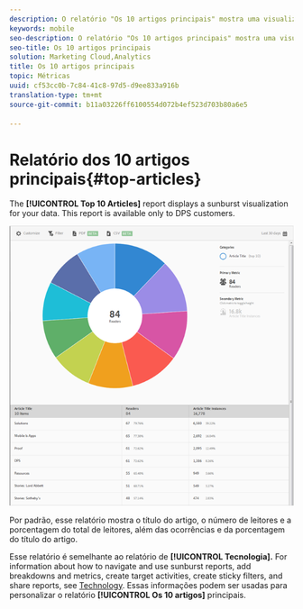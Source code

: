```yaml
---
description: O relatório "Os 10 artigos principais" mostra uma visualização em forma de raio de sol dos dados existentes. This report is available only to Digital Publishing Suites (DPS) customers.
keywords: mobile
seo-description: O relatório "Os 10 artigos principais" mostra uma visualização em forma de raio de sol dos dados existentes. Este relatório está disponível somente para clientes da Digital Publishing Suites (DPS).
seo-title: Os 10 artigos principais
solution: Marketing Cloud,Analytics
title: Os 10 artigos principais
topic: Métricas
uuid: cf53cc0b-7c84-41c8-97d5-d9ee833a916b
translation-type: tm+mt
source-git-commit: b11a03226ff6100554d072b4ef523d703b80a6e5

---
```



# Relatório dos 10 artigos principais{#top-articles}

The **[!UICONTROL Top 10 Articles]** report displays a sunburst visualization for your data. This report is available only to DPS customers.

![](assets/dps_top_10.png)

Por padrão, esse relatório mostra o título do artigo, o número de leitores e a porcentagem do total de leitores, além das ocorrências e da porcentagem do título do artigo.

Esse relatório é semelhante ao relatório de **[!UICONTROL Tecnologia].** For information about how to navigate and use sunburst reports, add breakdowns and metrics, create target activities, create sticky filters, and share reports, see [Technology](/help/using/usage/reports-technology.md). Essas informações podem ser usadas para personalizar o relatório **[!UICONTROL Os 10 artigos]** principais.
